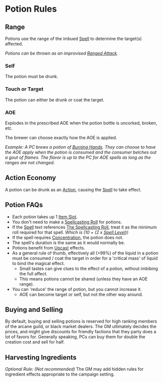 # Potion Rules

## Range

Potions use the range of the imbued [Spell](../Spellcasting/Spells.md) to determine the target(s) affected.

*Potions can be thrown as an improvised [Ranged Attack](../../Game%20Procedures/Ranged%20Attack.md).*

### Self

The potion must be drunk.

### Touch or Target

The potion can either be drunk or coat the target.

### AOE

Explodes in the prescribed AOE when the potion bottle is uncorked, broken, etc. 

The brewer can choose exactly how the AOE is applied.

*Example: A PC brews a potion of [Burning Hands](../Spells/Spells%20by%20Level/Level%201/Burning%20Hands.md). They can choose to have the AOE apply when the potion is consumed and the consumer belches out a gout of flames. The flavor is up to the PC for AOE spells as long as the ranges are not changed.*

## Action Economy

A potion can be drunk as an [Action](../../Game%20Procedures/Action.md), causing the [Spell](../Spellcasting/Spells.md) to take effect.

## Potion FAQs

- Each potion takes up 1 [Item Slot](../../Player%20Characters/Derived%20Statistics/Item%20Slots.md).
- You don't need to make a [Spellcasting Roll](../Spellcasting/Spellcasting.md#The%20Spellcasting%20Roll) for potions.
- If the [Spell](../Spellcasting/Spells.md) text references [The Spellcasting Roll](../Spellcasting/Spellcasting.md#The%20Spellcasting%20Roll), treat it as the minimum roll required for that spell. *Which is (10 + (2 x [Spell Level](../Spells/Spell%20Level.md)))*
- If the spell requires [Concentration](../Spellcasting/Concentration.md), the potion does not.
- The spell's duration is the same as it would normally be.
- Potions benefit from [Upcast](../Spellcasting/Spellcasting.md#Upcast) effects.
- As a general rule of thumb, effectively all (>99%) of the liquid in a potion must be consumed / coat the target in order for a 'critical mass' of liquid to bind the magical effect.
	- Small tastes can give clues to the effect of a potion, without imbibing the full affect.
	- This means potions cannot be shared (unless they have an AOE range).
- You can 'reduce' the range of potion, but you cannot increase it.
	- AOE can become target or self, but not the other way around.

## Buying and Selling

By default, buying and selling potions is reserved for high ranking members of the arcane guild, or black market dealers. The GM ultimately decides the prices, and might give discounts for friendly factions that they party does a lot of favors for. Generally speaking, PCs can buy them for double the creation cost and sell for half.

## Harvesting Ingredients

*Optional Rule: (Not recommended)*
The GM may add hidden rules for ingredient effects appropriate to the campaign setting.
